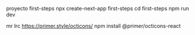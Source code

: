 proyecto first-steps
npx create-next-app first-steps
cd first-steps 
npm run dev

mr
lrc
https://primer.style/octicons/
npm install @primer/octicons-react